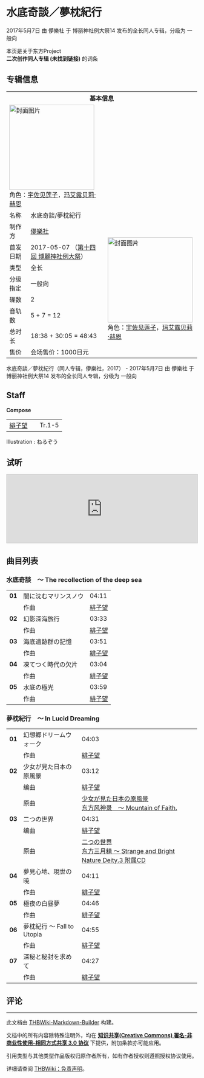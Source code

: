 # 水底奇談／夢枕紀行

<!-- source html: G:\repos\THBWiki-Markdown-Builder\THBWikiMarkdown\Temp\main\a\a8\ns0%3A%E6%B0%B4%E5%BA%95%E5%A5%87%E8%AB%87%EF%BC%8F%E5%A4%A2%E6%9E%95%E7%B4%80%E8%A1%8C.html -->

2017年5月7日 由 儚樂社 于 博丽神社例大祭14 发布的全长同人专辑，分级为 一般向

本页是关于东方Project  
 **二次创作同人专辑 (未找到链接)** 的词条
## 专辑信息

<table><tbody><tr><th colspan="3">基本信息</th></tr><tr><td class="cover-artwork-mobile" colspan="2"><a href="./文件-水底奇談／夢枕紀行封面.jpg.md" class="image" title="封面图片"><img alt="封面图片" src="https://upload.thwiki.cc/thumb/c/c4/%E6%B0%B4%E5%BA%95%E5%A5%87%E8%AB%87%EF%BC%8F%E5%A4%A2%E6%9E%95%E7%B4%80%E8%A1%8C%E5%B0%81%E9%9D%A2.jpg/224px-%E6%B0%B4%E5%BA%95%E5%A5%87%E8%AB%87%EF%BC%8F%E5%A4%A2%E6%9E%95%E7%B4%80%E8%A1%8C%E5%B0%81%E9%9D%A2.jpg" decoding="async" loading="lazy" width="224" height="224" srcset="https://upload.thwiki.cc/thumb/c/c4/%E6%B0%B4%E5%BA%95%E5%A5%87%E8%AB%87%EF%BC%8F%E5%A4%A2%E6%9E%95%E7%B4%80%E8%A1%8C%E5%B0%81%E9%9D%A2.jpg/336px-%E6%B0%B4%E5%BA%95%E5%A5%87%E8%AB%87%EF%BC%8F%E5%A4%A2%E6%9E%95%E7%B4%80%E8%A1%8C%E5%B0%81%E9%9D%A2.jpg 1.5x, https://upload.thwiki.cc/thumb/c/c4/%E6%B0%B4%E5%BA%95%E5%A5%87%E8%AB%87%EF%BC%8F%E5%A4%A2%E6%9E%95%E7%B4%80%E8%A1%8C%E5%B0%81%E9%9D%A2.jpg/448px-%E6%B0%B4%E5%BA%95%E5%A5%87%E8%AB%87%EF%BC%8F%E5%A4%A2%E6%9E%95%E7%B4%80%E8%A1%8C%E5%B0%81%E9%9D%A2.jpg 2x" data-file-width="1000" data-file-height="1000"></a><div class="cover-char">角色：<a href="./宇佐见莲子.md" title="宇佐见莲子">宇佐见莲子</a>，<a href="./玛艾露贝莉·赫恩.md" title="玛艾露贝莉·赫恩">玛艾露贝莉·赫恩</a></div></td>
</tr><tr><td class="label">名称</td><td colspan="2"> 水底奇談/夢枕紀行 </td></tr><tr><td class="label">制作方</td><td><a href="./儚樂社.md" title="儚樂社">儚樂社</a></td><td class="cover-artwork" rowspan="8" style="min-width:224px;"><a href="./文件-水底奇談／夢枕紀行封面.jpg.md" class="image" title="封面图片"><img alt="封面图片" src="https://upload.thwiki.cc/thumb/c/c4/%E6%B0%B4%E5%BA%95%E5%A5%87%E8%AB%87%EF%BC%8F%E5%A4%A2%E6%9E%95%E7%B4%80%E8%A1%8C%E5%B0%81%E9%9D%A2.jpg/224px-%E6%B0%B4%E5%BA%95%E5%A5%87%E8%AB%87%EF%BC%8F%E5%A4%A2%E6%9E%95%E7%B4%80%E8%A1%8C%E5%B0%81%E9%9D%A2.jpg" decoding="async" loading="lazy" width="224" height="224" srcset="https://upload.thwiki.cc/thumb/c/c4/%E6%B0%B4%E5%BA%95%E5%A5%87%E8%AB%87%EF%BC%8F%E5%A4%A2%E6%9E%95%E7%B4%80%E8%A1%8C%E5%B0%81%E9%9D%A2.jpg/336px-%E6%B0%B4%E5%BA%95%E5%A5%87%E8%AB%87%EF%BC%8F%E5%A4%A2%E6%9E%95%E7%B4%80%E8%A1%8C%E5%B0%81%E9%9D%A2.jpg 1.5x, https://upload.thwiki.cc/thumb/c/c4/%E6%B0%B4%E5%BA%95%E5%A5%87%E8%AB%87%EF%BC%8F%E5%A4%A2%E6%9E%95%E7%B4%80%E8%A1%8C%E5%B0%81%E9%9D%A2.jpg/448px-%E6%B0%B4%E5%BA%95%E5%A5%87%E8%AB%87%EF%BC%8F%E5%A4%A2%E6%9E%95%E7%B4%80%E8%A1%8C%E5%B0%81%E9%9D%A2.jpg 2x" data-file-width="1000" data-file-height="1000"></a><div class="cover-char">角色：<a href="./宇佐见莲子.md" title="宇佐见莲子">宇佐见莲子</a>，<a href="./玛艾露贝莉·赫恩.md" title="玛艾露贝莉·赫恩">玛艾露贝莉·赫恩</a></div></td>
</tr><tr><td class="label">首发日期</td><td>2017-05-07&#160;（<a href="/展会作品列表?e=%E5%8D%9A%E4%B8%BD%E7%A5%9E%E7%A4%BE%E4%BE%8B%E5%A4%A7%E7%A5%AD%2314">第十四回 博麗神社例大祭</a>）</td></tr><tr><td class="label">类型</td><td>全长</td></tr><tr><td class="label">分级指定</td><td>一般向</td></tr><tr><td class="label">碟数</td><td>2</td></tr><tr><td class="label">音轨数</td><td>5 + 7 = 12</td></tr><tr><td class="label">总时长</td><td>18:38 + 30:05 = 48:43</td></tr><tr><td class="label">售价</td><td>会场售价：1000日元</td></tr></tbody></table>

水底奇談／夢枕紀行（同人专辑，儚樂社，2017） - 2017年5月7日 由 儚樂社 于 博丽神社例大祭14 发布的全长同人专辑，分级为 一般向
## Staff
  
 **Compose**   

<table><tbody><tr><td><a href="/index.php?title=%E7%B7%8B%E5%AD%90%E6%9C%9B&amp;action=edit&amp;redlink=1" class="new" title="緋子望（页面不存在）">緋子望</a></td><td></td><td>Tr.1-5</td></tr></tbody></table>


Illustration
: ねるぞう

## 试听
  
<iframe width="100%" height="180" src="https://ext.nicovideo.jp/thumb/sm30785895" scrolling="no" style="border:solid 1px #CCC;" frameborder="0"><a href="http://www.nicovideo.jp/watch/sm30785895">,</a></iframe>

  

## 曲目列表
### 水底奇談　～ The recollection of the deep sea

<table><tbody><tr><td id="1" class="infoYL"><b>01</b></td><td id="闇に沈むマリンスノウ" colspan="2" class="title">闇に沈むマリンスノウ<span class="thcsearchlinks"><a rel="nofollow" class="external text" href="https://cd.thwiki.cc?arrange=緋子望&amp;fromwiki=水底奇談／夢枕紀行"><span title="搜索相似同人曲"></span></a></span></td><td class="time">04:11</td></tr><tr><td class="left"></td><td class="label">作曲</td><td class="text" colspan="2"><a href="/index.php?title=%E7%B7%8B%E5%AD%90%E6%9C%9B&amp;action=edit&amp;redlink=1" class="new" title="緋子望（页面不存在）">緋子望</a><span class="thcsearchlinks"><a rel="nofollow" class="external text" href="https://cd.thwiki.cc?arrange=，緋子望&amp;fromwiki=水底奇談／夢枕紀行"><span></span></a></span></td></tr>
<tr><td id="2" class="infoYL"><b>02</b></td><td id="幻影深海旅行" colspan="2" class="title">幻影深海旅行<span class="thcsearchlinks"><a rel="nofollow" class="external text" href="https://cd.thwiki.cc?arrange=緋子望&amp;fromwiki=水底奇談／夢枕紀行"><span title="搜索相似同人曲"></span></a></span></td><td class="time">03:33</td></tr><tr><td class="left"></td><td class="label">作曲</td><td class="text" colspan="2"><a href="/index.php?title=%E7%B7%8B%E5%AD%90%E6%9C%9B&amp;action=edit&amp;redlink=1" class="new" title="緋子望（页面不存在）">緋子望</a><span class="thcsearchlinks"><a rel="nofollow" class="external text" href="https://cd.thwiki.cc?arrange=，緋子望&amp;fromwiki=水底奇談／夢枕紀行"><span></span></a></span></td></tr>
<tr><td id="3" class="infoYL"><b>03</b></td><td id="海底遺跡群の記憶" colspan="2" class="title">海底遺跡群の記憶<span class="thcsearchlinks"><a rel="nofollow" class="external text" href="https://cd.thwiki.cc?arrange=緋子望&amp;fromwiki=水底奇談／夢枕紀行"><span title="搜索相似同人曲"></span></a></span></td><td class="time">03:51</td></tr><tr><td class="left"></td><td class="label">作曲</td><td class="text" colspan="2"><a href="/index.php?title=%E7%B7%8B%E5%AD%90%E6%9C%9B&amp;action=edit&amp;redlink=1" class="new" title="緋子望（页面不存在）">緋子望</a><span class="thcsearchlinks"><a rel="nofollow" class="external text" href="https://cd.thwiki.cc?arrange=，緋子望&amp;fromwiki=水底奇談／夢枕紀行"><span></span></a></span></td></tr>
<tr><td id="4" class="infoYL"><b>04</b></td><td id="凍てつく時代の欠片" colspan="2" class="title">凍てつく時代の欠片<span class="thcsearchlinks"><a rel="nofollow" class="external text" href="https://cd.thwiki.cc?arrange=緋子望&amp;fromwiki=水底奇談／夢枕紀行"><span title="搜索相似同人曲"></span></a></span></td><td class="time">03:04</td></tr><tr><td class="left"></td><td class="label">作曲</td><td class="text" colspan="2"><a href="/index.php?title=%E7%B7%8B%E5%AD%90%E6%9C%9B&amp;action=edit&amp;redlink=1" class="new" title="緋子望（页面不存在）">緋子望</a><span class="thcsearchlinks"><a rel="nofollow" class="external text" href="https://cd.thwiki.cc?arrange=，緋子望&amp;fromwiki=水底奇談／夢枕紀行"><span></span></a></span></td></tr>
<tr><td id="5" class="infoYL"><b>05</b></td><td id="水底の極光" colspan="2" class="title">水底の極光<span class="thcsearchlinks"><a rel="nofollow" class="external text" href="https://cd.thwiki.cc?arrange=緋子望&amp;fromwiki=水底奇談／夢枕紀行"><span title="搜索相似同人曲"></span></a></span></td><td class="time">03:59</td></tr><tr><td class="left"></td><td class="label">作曲</td><td class="text" colspan="2"><a href="/index.php?title=%E7%B7%8B%E5%AD%90%E6%9C%9B&amp;action=edit&amp;redlink=1" class="new" title="緋子望（页面不存在）">緋子望</a><span class="thcsearchlinks"><a rel="nofollow" class="external text" href="https://cd.thwiki.cc?arrange=，緋子望&amp;fromwiki=水底奇談／夢枕紀行"><span></span></a></span></td></tr></tbody></table>


### 夢枕紀行　～ In Lucid Dreaming

<table><tbody><tr><td id="6" class="infoYL"><b>01</b></td><td id="幻想郷ドリームウォーク" colspan="2" class="title">幻想郷ドリームウォーク<span class="thcsearchlinks"><a rel="nofollow" class="external text" href="https://cd.thwiki.cc?arrange=緋子望&amp;fromwiki=水底奇談／夢枕紀行"><span title="搜索相似同人曲"></span></a></span></td><td class="time">04:03</td></tr><tr><td class="left"></td><td class="label">作曲</td><td class="text" colspan="2"><a href="/index.php?title=%E7%B7%8B%E5%AD%90%E6%9C%9B&amp;action=edit&amp;redlink=1" class="new" title="緋子望（页面不存在）">緋子望</a><span class="thcsearchlinks"><a rel="nofollow" class="external text" href="https://cd.thwiki.cc?arrange=，緋子望&amp;fromwiki=水底奇談／夢枕紀行"><span></span></a></span></td></tr>
<tr><td id="7" class="infoYD"><b>02</b></td><td id="少女が見た日本の原風景" colspan="2" class="title">少女が見た日本の原風景<span class="thcsearchlinks"><a rel="nofollow" class="external text" href="https://cd.thwiki.cc?arrange=緋子望&amp;ogmusic=少女が見た日本の原風景&amp;fromwiki=水底奇談／夢枕紀行"><span title="搜索相似同人曲"></span></a></span></td><td class="time">03:12</td></tr><tr><td class="left"></td><td class="label">编曲</td><td class="text" colspan="2"><a href="/index.php?title=%E7%B7%8B%E5%AD%90%E6%9C%9B&amp;action=edit&amp;redlink=1" class="new" title="緋子望（页面不存在）">緋子望</a><span class="thcsearchlinks"><a rel="nofollow" class="external text" href="https://cd.thwiki.cc?arrange=，緋子望&amp;fromwiki=水底奇談／夢枕紀行"><span></span></a></span></td></tr><tr><td class="left"></td><td class="label">原曲</td><td class="text" colspan="2"><span class="thcsearchlinks"><a rel="nofollow" class="external text" href="https://cd.thwiki.cc?ogmusic=少女が見た日本の原風景&amp;fromwiki=水底奇談／夢枕紀行"><span></span></a></span><div class="ogmusic"><a href="/%E5%B0%91%E5%A5%B3%E3%81%8C%E8%A6%8B%E3%81%9F%E6%97%A5%E6%9C%AC%E3%81%AE%E5%8E%9F%E9%A2%A8%E6%99%AF" class="mw-redirect" title="少女が見た日本の原風景">少女が見た日本の原風景</a></div><div class="source"><a href="/%E4%B8%9C%E6%96%B9%E9%A3%8E%E7%A5%9E%E5%BD%95_%EF%BD%9E_Mountain_of_Faith." class="mw-redirect" title="东方风神录 ～ Mountain of Faith.">东方风神录　～ Mountain of Faith.</a></div></td></tr>
<tr><td id="8" class="infoYD"><b>03</b></td><td id="二つの世界" colspan="2" class="title">二つの世界<span class="thcsearchlinks"><a rel="nofollow" class="external text" href="https://cd.thwiki.cc?arrange=緋子望&amp;ogmusic=二つの世界&amp;fromwiki=水底奇談／夢枕紀行"><span title="搜索相似同人曲"></span></a></span></td><td class="time">04:31</td></tr><tr><td class="left"></td><td class="label">编曲</td><td class="text" colspan="2"><a href="/index.php?title=%E7%B7%8B%E5%AD%90%E6%9C%9B&amp;action=edit&amp;redlink=1" class="new" title="緋子望（页面不存在）">緋子望</a><span class="thcsearchlinks"><a rel="nofollow" class="external text" href="https://cd.thwiki.cc?arrange=，緋子望&amp;fromwiki=水底奇談／夢枕紀行"><span></span></a></span></td></tr><tr><td class="left"></td><td class="label">原曲</td><td class="text" colspan="2"><span class="thcsearchlinks"><a rel="nofollow" class="external text" href="https://cd.thwiki.cc?ogmusic=二つの世界&amp;fromwiki=水底奇談／夢枕紀行"><span></span></a></span><div class="ogmusic"><a href="/%E4%BA%8C%E3%81%A4%E3%81%AE%E4%B8%96%E7%95%8C" class="mw-redirect" title="二つの世界">二つの世界</a></div><div class="source"><a href="/%E4%B8%9C%E6%96%B9%E4%B8%89%E6%9C%88%E7%B2%BE_%EF%BD%9E_Strange_and_Bright_Nature_Deity.3_%E9%99%84%E5%B1%9ECD" class="mw-redirect" title="东方三月精 ～ Strange and Bright Nature Deity.3 附属CD">东方三月精 ～ Strange and Bright Nature Deity.3 附属CD</a></div></td></tr>
<tr><td id="9" class="infoYL"><b>04</b></td><td id="夢見心地、現世の暁" colspan="2" class="title">夢見心地、現世の暁<span class="thcsearchlinks"><a rel="nofollow" class="external text" href="https://cd.thwiki.cc?arrange=緋子望&amp;fromwiki=水底奇談／夢枕紀行"><span title="搜索相似同人曲"></span></a></span></td><td class="time">04:11</td></tr><tr><td class="left"></td><td class="label">作曲</td><td class="text" colspan="2"><a href="/index.php?title=%E7%B7%8B%E5%AD%90%E6%9C%9B&amp;action=edit&amp;redlink=1" class="new" title="緋子望（页面不存在）">緋子望</a><span class="thcsearchlinks"><a rel="nofollow" class="external text" href="https://cd.thwiki.cc?arrange=，緋子望&amp;fromwiki=水底奇談／夢枕紀行"><span></span></a></span></td></tr>
<tr><td id="10" class="infoYL"><b>05</b></td><td id="極夜の白昼夢" colspan="2" class="title">極夜の白昼夢<span class="thcsearchlinks"><a rel="nofollow" class="external text" href="https://cd.thwiki.cc?arrange=緋子望&amp;fromwiki=水底奇談／夢枕紀行"><span title="搜索相似同人曲"></span></a></span></td><td class="time">04:46</td></tr><tr><td class="left"></td><td class="label">作曲</td><td class="text" colspan="2"><a href="/index.php?title=%E7%B7%8B%E5%AD%90%E6%9C%9B&amp;action=edit&amp;redlink=1" class="new" title="緋子望（页面不存在）">緋子望</a><span class="thcsearchlinks"><a rel="nofollow" class="external text" href="https://cd.thwiki.cc?arrange=，緋子望&amp;fromwiki=水底奇談／夢枕紀行"><span></span></a></span></td></tr>
<tr><td id="11" class="infoYL"><b>06</b></td><td id="夢枕紀行_～_Fall_to_Utopia" colspan="2" class="title">夢枕紀行 ～ Fall to Utopia<span class="thcsearchlinks"><a rel="nofollow" class="external text" href="https://cd.thwiki.cc?arrange=緋子望&amp;fromwiki=水底奇談／夢枕紀行"><span title="搜索相似同人曲"></span></a></span></td><td class="time">04:55</td></tr><tr><td class="left"></td><td class="label">作曲</td><td class="text" colspan="2"><a href="/index.php?title=%E7%B7%8B%E5%AD%90%E6%9C%9B&amp;action=edit&amp;redlink=1" class="new" title="緋子望（页面不存在）">緋子望</a><span class="thcsearchlinks"><a rel="nofollow" class="external text" href="https://cd.thwiki.cc?arrange=，緋子望&amp;fromwiki=水底奇談／夢枕紀行"><span></span></a></span></td></tr>
<tr><td id="12" class="infoYL"><b>07</b></td><td id="深秘と秘封を求めて" colspan="2" class="title">深秘と秘封を求めて<span class="thcsearchlinks"><a rel="nofollow" class="external text" href="https://cd.thwiki.cc?arrange=緋子望&amp;fromwiki=水底奇談／夢枕紀行"><span title="搜索相似同人曲"></span></a></span></td><td class="time">04:27</td></tr><tr><td class="left"></td><td class="label">作曲</td><td class="text" colspan="2"><a href="/index.php?title=%E7%B7%8B%E5%AD%90%E6%9C%9B&amp;action=edit&amp;redlink=1" class="new" title="緋子望（页面不存在）">緋子望</a><span class="thcsearchlinks"><a rel="nofollow" class="external text" href="https://cd.thwiki.cc?arrange=，緋子望&amp;fromwiki=水底奇談／夢枕紀行"><span></span></a></span></td></tr></tbody></table>


## 评论




---

此文档由 [THBWiki-Markdown-Builder](https://github.com/Delsin-Yu/THBWiki-Markdown-Builder) 构建。

文档中的所有内容除特殊注明外，均在 [**知识共享(Creative Commons) 署名-非商业性使用-相同方式共享 3.0 协议**](https://creativecommons.org/licenses/by-sa/3.0/deed.zh-hans) 下提供，附加条款亦可能应用。

引用类型与其他类型作品版权归原作者所有，如有作者授权则遵照授权协议使用。

详细请查阅 [THBWiki：免责声明](https://thbwiki.cc/THBWiki:%E5%85%8D%E8%B4%A3%E5%A3%B0%E6%98%8E)。

